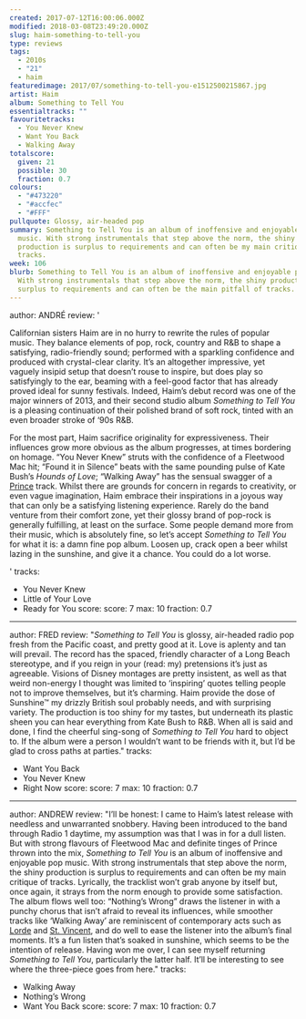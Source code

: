 ```yaml
---
created: 2017-07-12T16:00:06.000Z
modified: 2018-03-08T23:49:20.000Z
slug: haim-something-to-tell-you
type: reviews
tags:
  - 2010s
  - "21"
  - haim
featuredimage: 2017/07/something-to-tell-you-e1512500215867.jpg
artist: Haim
album: Something to Tell You
essentialtracks: ""
favouritetracks:
  - You Never Knew
  - Want You Back
  - Walking Away
totalscore:
  given: 21
  possible: 30
  fraction: 0.7
colours:
  - "#473220"
  - "#accfec"
  - "#FFF"
pullquote: Glossy, air-headed pop
summary: Something to Tell You is an album of inoffensive and enjoyable pop
  music. With strong instrumentals that step above the norm, the shiny
  production is surplus to requirements and can often be my main critique of
  tracks.
week: 106
blurb: Something to Tell You is an album of inoffensive and enjoyable pop music.
  With strong instrumentals that step above the norm, the shiny production is
  surplus to requirements and can often be the main pitfall of tracks.
---
```

author: ANDRÉ
review: '<div class="_d97"><p>Californian sisters Haim are in no hurry to
  rewrite the rules of popular music. They balance elements of pop, rock,
  country and R&amp;B to shape a satisfying, radio-friendly sound; performed
  with a sparkling confidence and produced with crystal-clear clarity. It’s an
  altogether impressive, yet vaguely insipid setup that doesn’t rouse to
  inspire, but does play so satisfyingly to the ear, beaming with a feel-good
  factor that has already proved ideal for sunny festivals. Indeed, Haim’s debut
  record was one of the major winners of 2013, and their second studio album
  <em>Something to Tell You</em> is a pleasing continuation of their polished
  brand of soft rock, tinted with an even broader stroke of ‘90s
  R&amp;B.</p><p>For the most part, Haim sacrifice originality for
  expressiveness. Their influences grow more obvious as the album progresses, at
  times bordering on homage. “You Never Knew” struts with the confidence of a
  Fleetwood Mac hit; “Found it in Silence” beats with the same pounding pulse of
  Kate Bush’s <em>Hounds of Love</em>; “Walking Away” has the sensual swagger of
  a <a href="https://audioxide.com/reviews/prince-purple-rain/" target="_blank"
  rel="noopener noreferrer">Prince</a> track. Whilst there are grounds for
  concern in regards to creativity, or even vague imagination, Haim embrace
  their inspirations in a joyous way that can only be a satisfying listening
  experience. Rarely do the band venture from their comfort zone, yet their
  glossy brand of pop-rock is generally fulfilling, at least on the surface.
  Some people demand more from their music, which is absolutely fine, so let’s
  accept <em>Something to Tell You</em> for what it is: a damn fine pop album.
  Loosen up, crack open a beer whilst lazing in the sunshine, and give it a
  chance. You could do a lot worse.</p></div>'
tracks:
  - You Never Knew
  - ­Little of Your Love
  - ­Ready for You
score:
  score: 7
  max: 10
  fraction: 0.7
---
author: FRED
review: "*Something to Tell You* is glossy, air-headed radio pop fresh from the
  Pacific coast, and pretty good at it. Love is aplenty and tan will prevail.
  The record has the spaced, friendly character of a Long Beach stereotype, and
  if you reign in your (read: my) pretensions it’s just as agreeable. Visions of
  Disney montages are pretty insistent, as well as that weird non-energy I
  thought was limited to ‘inspiring’ quotes telling people not to improve
  themselves, but it’s charming. Haim provide the dose of Sunshine™ my drizzly
  British soul probably needs, and with surprising variety. The production is
  too shiny for my tastes, but underneath its plastic sheen you can hear
  everything from Kate Bush to R&B. When all is said and done, I find the
  cheerful sing-song of *Something to Tell You* hard to object to. If the album
  were a person I wouldn’t want to be friends with it, but I’d be glad to cross
  paths at parties."
tracks:
  - Want You Back
  - ­You Never Knew
  - ­Right Now
score:
  score: 7
  max: 10
  fraction: 0.7
---
author: ANDREW
review: "I’ll be honest: I came to Haim’s latest release with needless and
  unwarranted snobbery. Having been introduced to the band through Radio 1
  daytime, my assumption was that I was in for a dull listen. But with strong
  flavours of Fleetwood Mac and definite tinges of Prince thrown into the mix,
  *Something to Tell You* is an album of inoffensive and enjoyable pop music.
  With strong instrumentals that step above the norm, the shiny production is
  surplus to requirements and can often be my main critique of tracks.
  Lyrically, the tracklist won’t grab anyone by itself but, once again, it
  strays from the norm enough to provide some satisfaction. The album flows well
  too: “Nothing’s Wrong” draws the listener in with a punchy chorus that isn’t
  afraid to reveal its influences, while smoother tracks like ‘Walking Away’ are
  reminiscent of contemporary acts such as
  [Lorde](<https://audioxide.com/listeningparties/lorde-melodrama/>) and [St.
  Vincent](<https://audioxide.com/reviews/st-vincent-st-vincent/>), and do well
  to ease the listener into the album’s final moments. It’s a fun listen that’s
  soaked in sunshine, which seems to be the intention of release. Having won me
  over, I can see myself returning *Something to Tell You*, particularly the
  latter half. It’ll be interesting to see where the three-piece goes from
  here."
tracks:
  - Walking Away
  - ­Nothing’s Wrong
  - ­Want You Back
score:
  score: 7
  max: 10
  fraction: 0.7
